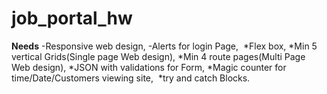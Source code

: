 # job_portal_hw
**Needs**
-Responsive web design, 
-Alerts for login Page,  
*Flex box, 
*Min 5 vertical Grids(Single page Web design), 
*Min 4 route pages(Multi Page Web design),
*JSON with validations for Form, 
*Magic counter for time/Date/Customers viewing site, 
*try and catch Blocks. 


